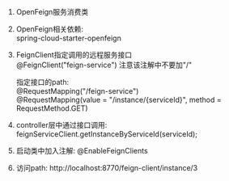 1. OpenFeign服务消费类

2. OpenFeign相关依赖:  
   spring-cloud-starter-openfeign  

2. FeignClient指定调用的远程服务接口  
   @FeignClient("feign-service")
   注意该注解中不要加"/"  
   
   指定接口的path:  
   @RequestMapping("/feign-service")  
   @RequestMapping(value = "/instance/{serviceId}", method = RequestMethod.GET)  

4. controller层中通过接口调用:  
   feignServiceClient.getInstanceByServiceId(serviceId);  

3. 启动类中加入注解: @EnableFeignClients  

4. 访问path: 
   http://localhost:8770/feign-client/instance/3  